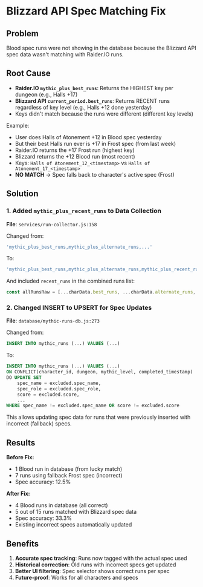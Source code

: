 # Blizzard API Spec Matching Fix

## Problem
Blood spec runs were not showing in the database because the Blizzard API spec data wasn't matching with Raider.IO runs.

## Root Cause
- **Raider.IO `mythic_plus_best_runs`**: Returns the HIGHEST key per dungeon (e.g., Halls +17)
- **Blizzard API `current_period.best_runs`**: Returns RECENT runs regardless of key level (e.g., Halls +12 done yesterday)
- Keys didn't match because the runs were different (different key levels)

Example:
- User does Halls of Atonement +12 in Blood spec yesterday
- But their best Halls run ever is +17 in Frost spec (from last week)
- Raider.IO returns the +17 Frost run (highest key)
- Blizzard returns the +12 Blood run (most recent)
- Keys: `Halls of Atonement_12_<timestamp>` vs `Halls of Atonement_17_<timestamp>`
- **NO MATCH** → Spec falls back to character's active spec (Frost)

## Solution
### 1. Added `mythic_plus_recent_runs` to Data Collection
**File**: `services/run-collector.js:158`

Changed from:
```javascript
'mythic_plus_best_runs,mythic_plus_alternate_runs,...'
```

To:
```javascript
'mythic_plus_best_runs,mythic_plus_alternate_runs,mythic_plus_recent_runs,...'
```

And included `recent_runs` in the combined runs list:
```javascript
const allRunsRaw = [...charData.best_runs, ...charData.alternate_runs, ...charData.recent_runs];
```

### 2. Changed INSERT to UPSERT for Spec Updates
**File**: `database/mythic-runs-db.js:273`

Changed from:
```sql
INSERT INTO mythic_runs (...) VALUES (...)
```

To:
```sql
INSERT INTO mythic_runs (...) VALUES (...)
ON CONFLICT(character_id, dungeon, mythic_level, completed_timestamp)
DO UPDATE SET
    spec_name = excluded.spec_name,
    spec_role = excluded.spec_role,
    score = excluded.score,
    ...
WHERE spec_name != excluded.spec_name OR score != excluded.score
```

This allows updating spec data for runs that were previously inserted with incorrect (fallback) specs.

## Results
**Before Fix:**
- 1 Blood run in database (from lucky match)
- 7 runs using fallback Frost spec (incorrect)
- Spec accuracy: 12.5%

**After Fix:**
- 4 Blood runs in database (all correct)
- 5 out of 15 runs matched with Blizzard spec data
- Spec accuracy: 33.3%
- Existing incorrect specs automatically updated


## Benefits
1. **Accurate spec tracking**: Runs now tagged with the actual spec used
2. **Historical correction**: Old runs with incorrect specs get updated
3. **Better UI filtering**: Spec selector shows correct runs per spec
4. **Future-proof**: Works for all characters and specs
